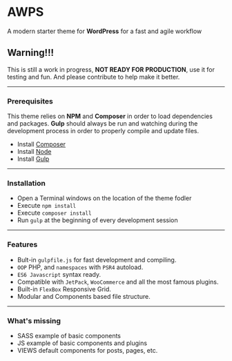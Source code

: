 # AWPS
A modern starter theme for **WordPress** for a fast and agile workflow

## Warning!!!
This is still a work in progress, **NOT READY FOR PRODUCTION**, use it for testing and fun.
And please contribute to help make it better.


---


### Prerequisites

This theme relies on **NPM** and **Composer** in order to load dependencies and packages.
**Gulp** should always be run and watching during the development process in order to properly compile and update files.

* Install [Composer](https://getcomposer.org/)
* Install [Node](https://nodejs.org/)
* Install [Gulp](http://gulpjs.com/)

---


### Installation

* Open a Terminal windows on the location of the theme fodler
* Execute `npm install`
* Execute `composer install`
* Run `gulp` at the beginning of every development session

---


### Features

* Bult-in `gulpfile.js` for fast development and compiling.
* `OOP` PHP, and `namespaces` with `PSR4` autoload.
* `ES6 Javascript` syntax ready.
* Compatible with `JetPack`, `WooCommerce` and all the most famous plugins.
* Built-in `FlexBox` Responsive Grid.
* Modular and Components based file structure.


---


### What's missing

* SASS example of basic components
* JS example of basic components and plugins
* VIEWS default components for posts, pages, etc.
